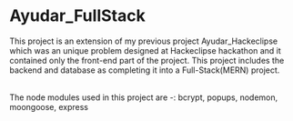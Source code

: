 # Ayudar_FullStack
This project is an extension of my previous project Ayudar_Hackeclipse which was an unique problem designed at Hackeclipse hackathon and it contained only the front-end part of the project. 
This project includes the backend and database as completing it into a Full-Stack(MERN) project.

<br>
The node modules used in this project are -: bcrypt, popups, nodemon, moongoose, express
